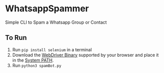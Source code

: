 # WhatsappSpammer
Simple CLI to Spam a Whatsapp Group or Contact

## To Run
1. Run `pip install selenium` in a terminal
2. Download the [WebDriver Binary](https://selenium.dev/documentation/en/webdriver/driver_requirements/#quick-reference) supported by your browser and place it in the [System PATH](https://selenium.dev/documentation/en/webdriver/driver_requirements/#adding-executables-to-your-path).
3. Run `python3 spamBot.py`
